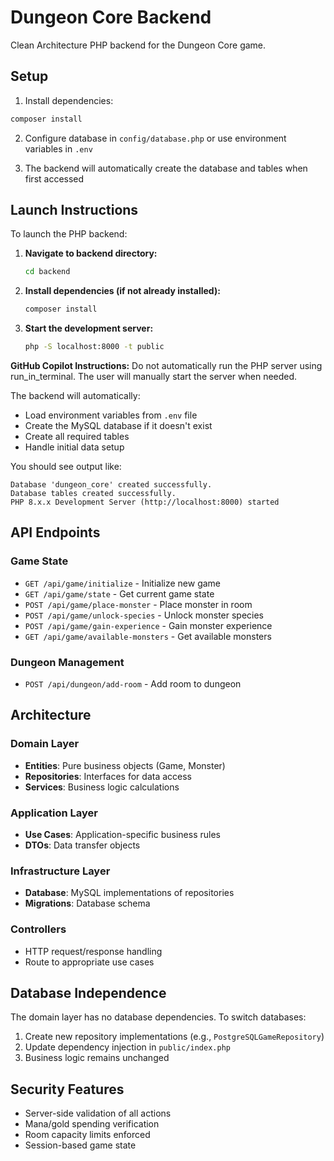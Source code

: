 # Dungeon Core Backend

Clean Architecture PHP backend for the Dungeon Core game.

## Setup

1. Install dependencies:
```bash
composer install
```

2. Configure database in `config/database.php` or use environment variables in `.env`

3. The backend will automatically create the database and tables when first accessed

## Launch Instructions

To launch the PHP backend:

1. **Navigate to backend directory:**
   ```bash
   cd backend
   ```

2. **Install dependencies (if not already installed):**
   ```bash
   composer install
   ```

3. **Start the development server:**
   ```bash
   php -S localhost:8000 -t public
   ```

**GitHub Copilot Instructions:** Do not automatically run the PHP server using run_in_terminal. The user will manually start the server when needed.

The backend will automatically:
- Load environment variables from `.env` file
- Create the MySQL database if it doesn't exist
- Create all required tables
- Handle initial data setup

You should see output like:
```
Database 'dungeon_core' created successfully.
Database tables created successfully.
PHP 8.x.x Development Server (http://localhost:8000) started
```

## API Endpoints

### Game State
- `GET /api/game/initialize` - Initialize new game
- `GET /api/game/state` - Get current game state
- `POST /api/game/place-monster` - Place monster in room
- `POST /api/game/unlock-species` - Unlock monster species
- `POST /api/game/gain-experience` - Gain monster experience
- `GET /api/game/available-monsters` - Get available monsters

### Dungeon Management  
- `POST /api/dungeon/add-room` - Add room to dungeon

## Architecture

### Domain Layer
- **Entities**: Pure business objects (Game, Monster)
- **Repositories**: Interfaces for data access
- **Services**: Business logic calculations

### Application Layer
- **Use Cases**: Application-specific business rules
- **DTOs**: Data transfer objects

### Infrastructure Layer
- **Database**: MySQL implementations of repositories
- **Migrations**: Database schema

### Controllers
- HTTP request/response handling
- Route to appropriate use cases

## Database Independence

The domain layer has no database dependencies. To switch databases:

1. Create new repository implementations (e.g., `PostgreSQLGameRepository`)
2. Update dependency injection in `public/index.php`
3. Business logic remains unchanged

## Security Features

- Server-side validation of all actions
- Mana/gold spending verification
- Room capacity limits enforced
- Session-based game state